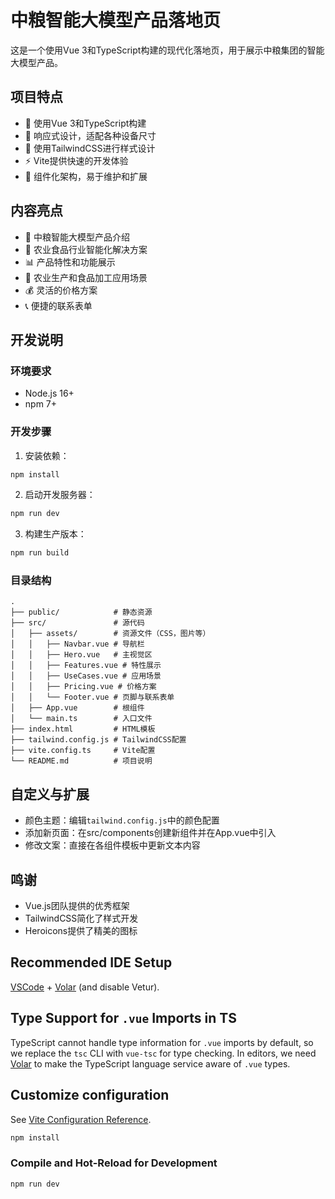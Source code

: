 # 中粮智能大模型产品落地页

这是一个使用Vue 3和TypeScript构建的现代化落地页，用于展示中粮集团的智能大模型产品。

## 项目特点

- 🚀 使用Vue 3和TypeScript构建
- 📱 响应式设计，适配各种设备尺寸
- 🎨 使用TailwindCSS进行样式设计
- ⚡ Vite提供快速的开发体验
- 🧩 组件化架构，易于维护和扩展

## 内容亮点

- 🤖 中粮智能大模型产品介绍
- 🌱 农业食品行业智能化解决方案
- 📊 产品特性和功能展示
- 💼 农业生产和食品加工应用场景
- 💰 灵活的价格方案
- 📞 便捷的联系表单

## 开发说明

### 环境要求

- Node.js 16+
- npm 7+

### 开发步骤

1. 安装依赖：

```bash
npm install
```

2. 启动开发服务器：

```bash
npm run dev
```

3. 构建生产版本：

```bash
npm run build
```

### 目录结构

```
.
├── public/            # 静态资源
├── src/               # 源代码
│   ├── assets/        # 资源文件（CSS，图片等）
│   │   ├── Navbar.vue # 导航栏
│   │   ├── Hero.vue   # 主视觉区
│   │   ├── Features.vue # 特性展示
│   │   ├── UseCases.vue # 应用场景
│   │   ├── Pricing.vue # 价格方案
│   │   └── Footer.vue # 页脚与联系表单
│   ├── App.vue        # 根组件
│   └── main.ts        # 入口文件
├── index.html         # HTML模板
├── tailwind.config.js # TailwindCSS配置
├── vite.config.ts     # Vite配置
└── README.md          # 项目说明
```

## 自定义与扩展

- 颜色主题：编辑`tailwind.config.js`中的颜色配置
- 添加新页面：在src/components创建新组件并在App.vue中引入
- 修改文案：直接在各组件模板中更新文本内容

## 鸣谢

- Vue.js团队提供的优秀框架
- TailwindCSS简化了样式开发
- Heroicons提供了精美的图标

## Recommended IDE Setup

[VSCode](https://code.visualstudio.com/) + [Volar](https://marketplace.visualstudio.com/items?itemName=Vue.volar) (and disable Vetur).

## Type Support for `.vue` Imports in TS

TypeScript cannot handle type information for `.vue` imports by default, so we replace the `tsc` CLI with `vue-tsc` for type checking. In editors, we need [Volar](https://marketplace.visualstudio.com/items?itemName=Vue.volar) to make the TypeScript language service aware of `.vue` types.

## Customize configuration

See [Vite Configuration Reference](https://vite.dev/config/).

```sh
npm install
```

### Compile and Hot-Reload for Development

```sh
npm run dev
```